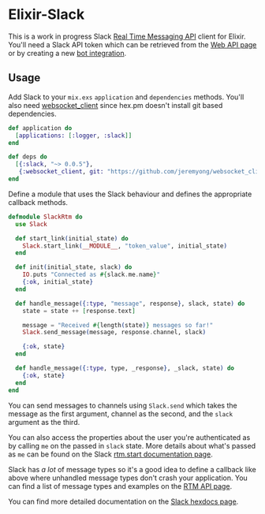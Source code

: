 # Elixir-Slack

This is a work in progress Slack [Real Time Messaging API] client for Elixir.
You'll need a Slack API token which can be retrieved from the [Web API page] or
by creating a new [bot integration].

[Real time Messaging API]: https://api.slack.com/rtm
[Web API page]: https://api.slack.com/web
[bot integration]: https://my.slack.com/services/new/bot

## Usage

Add Slack to your `mix.exs` `application` and `dependencies` methods. You'll
also need [websocket_client] since hex.pm doesn't install git based dependencies.

[websocket_client]: https://github.com/jeremyong/websocket_client

```elixir
def application do
  [applications: [:logger, :slack]]
end

def deps do
  [{:slack, "~> 0.0.5"},
   {:websocket_client, git: "https://github.com/jeremyong/websocket_client"}]
end
```

Define a module that uses the Slack behaviour and defines the appropriate
callback methods.

```elixir
defmodule SlackRtm do
  use Slack

  def start_link(initial_state) do
    Slack.start_link(__MODULE__, "token_value", initial_state)
  end

  def init(initial_state, slack) do
    IO.puts "Connected as #{slack.me.name}"
    {:ok, initial_state}
  end

  def handle_message({:type, "message", response}, slack, state) do
    state = state ++ [response.text]

    message = "Received #{length(state)} messages so far!"
    Slack.send_message(message, response.channel, slack)

    {:ok, state}
  end

  def handle_message({:type, type, _response}, _slack, state) do
    {:ok, state}
  end
end
```

You can send messages to channels using `Slack.send` which takes the message as
the first argument, channel as the second, and the `slack` argument as the
third.

You can also access the properties about the user you're authenticated as by
calling `me` on the passed in `slack` state. More details about what's passed as
`me` can be found on the Slack [rtm.start documentation page][rtm.start].

[rtm.start]: https://api.slack.com/methods/rtm.start

Slack has *a lot* of message types so it's a good idea to define a callback like
above where unhandled message types don't crash your application. You can find a
list of message types and examples on the [RTM API page].

You can find more detailed documentation on the [Slack hexdocs page].

[RTM API page]: https://api.slack.com/rtm
[Slack hexdocs page]: http://hexdocs.pm/slack/
